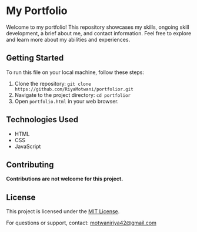 # My Portfolio
Welcome to my portfolio! This repository showcases my skills, ongoing skill development, a brief about me, and contact information. Feel free to explore and learn more about my abilities and experiences.

## Getting Started

To run this file on your local machine, follow these steps:

1. Clone the repository: `git clone https://github.com/RiyaMotwani/portfolior.git`
2. Navigate to the project directory: `cd portfolior`
3. Open `portfolio.html` in your web browser.

## Technologies Used

- HTML
- CSS
- JavaScript

## Contributing

**Contributions are not welcome for this project.**

## License

This project is licensed under the [MIT License](LICENSE).

For questions or support, contact: motwaniriya42@gmail.com
